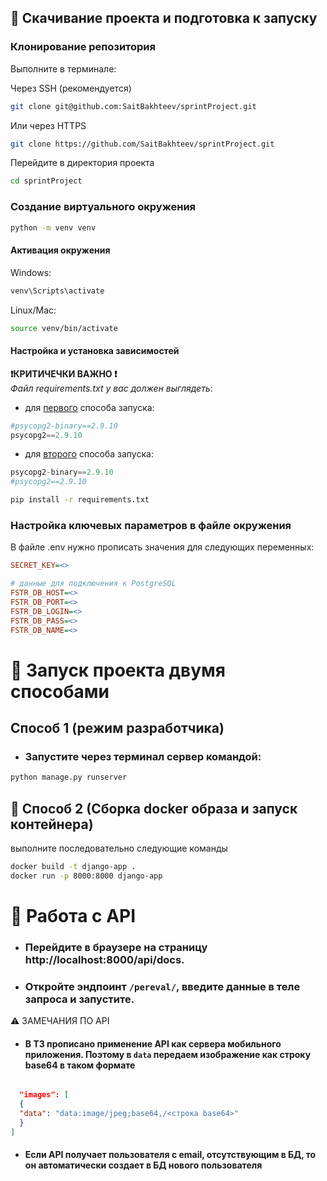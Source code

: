## 🔧 Скачивание проекта и подготовка к запуску

### Клонирование репозитория
Выполните в терминале:

Через SSH (рекомендуется)
```bash
git clone git@github.com:SaitBakhteev/sprintProject.git
```
Или через HTTPS
```bash
git clone https://github.com/SaitBakhteev/sprintProject.git
```
Перейдите в директория проекта
```bash
cd sprintProject
```

### Создание виртуального окружения

```bash
python -m venv venv
```

#### Активация окружения
Windows:
```bash
venv\Scripts\activate
```
Linux/Mac:
```bash
source venv/bin/activate
```
#### Настройка и установка зависимостей

**❗️КРИТИЧЕЧКИ ВАЖНО ❗️** <br> 
*Файл requirements.txt у вас должен выглядеть*:
- для [первого](#способ-1-режим-разработчика) способа запуска:
```python
#psycopg2-binary==2.9.10
psycopg2==2.9.10
```
- для [второго](#-способ-2-сборка-docker-образа-и-запуск-контейнера) способа запуска:
```python
psycopg2-binary==2.9.10
#psycopg2==2.9.10
```

```bash
pip install -r requirements.txt
```

### Настройка ключевых параметров в файле окружения
В файле .env нужно прописать значения для следующих переменных:
```ini
SECRET_KEY=<>

# данные для подключения к PostgreSQL
FSTR_DB_HOST=<>
FSTR_DB_PORT=<>
FSTR_DB_LOGIN=<>
FSTR_DB_PASS=<>
FSTR_DB_NAME=<>
```

# 🔑 Запуск проекта двумя способами
## Способ 1 (режим разработчика)
- ### Запустите через терминал сервер командой:
```bash
python manage.py runserver
```
## 🐳 Способ 2 (Сборка docker образа и запуск контейнера)
выполните последовательно следующие команды 
```bash
docker build -t django-app .
docker run -p 8000:8000 django-app
```
# 🚀 Работа с API
- ### Перейдите в браузере на страницу http://localhost:8000/api/docs.
- ### Откройте эндпоинт `/pereval/`, введите данные в теле запроса и запустите.

⚠️ ЗАМЕЧАНИЯ ПО API
- #### В ТЗ прописано применение API как сервера мобильного приложения. Поэтому в `data` передаем изображение как строку base64 в таком формате   

```json

  "images": [
  {
  "data": "data:image/jpeg;base64,/<строка base64>"
  }
]
```

- #### Если API получает пользователя с email, отсутствующим в БД, то он автоматически создает в БД нового пользователя



